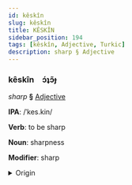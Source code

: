```yaml
---
id: kêskîn
slug: kêskîn
title: KÊSKÎN
sidebar_position: 194
tags: [kêskîn, Adjective, Turkic]
description: sharp § Adjective
---
```


### kêskîn&emsp;<span kind="abugida">ɔ́ʇɔ̃ɟ</span>

*sharp* **§** [Adjective](../../tags/Adjective)

**IPA**: /ˈkes.kin/

**Verb**: to be sharp

**Noun**: sharpness

**Modifier**: sharp

<details>
    <summary>Origin</summary>
    Turkish keskin /ces.cin/<br/>
    <em>Turkic Language Family</em>
</details>